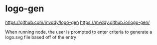 # logo-gen

https://github.com/mvddy/logo-gen
https://mvddy.github.io/logo-gen/

When running node, the user is prompted to enter criteria to generate a logo.svg file based off of the entry